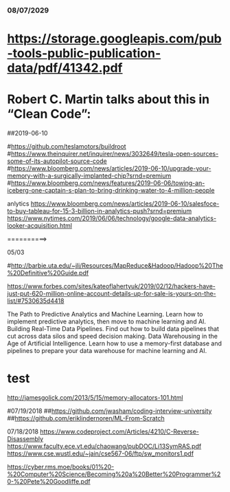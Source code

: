 

### 08/07/2029


# https://storage.googleapis.com/pub-tools-public-publication-data/pdf/41342.pdf


# Robert C. Martin talks about this in “Clean Code”:

##2019-06-10

#https://github.com/teslamotors/buildroot
#https://www.theinquirer.net/inquirer/news/3032649/tesla-open-sources-some-of-its-autopilot-source-code
#https://www.bloomberg.com/news/articles/2019-06-10/upgrade-your-memory-with-a-surgically-implanted-chip?srnd=premium
#https://www.bloomberg.com/news/features/2019-06-06/towing-an-iceberg-one-captain-s-plan-to-bring-drinking-water-to-4-million-people

anlytics 
https://www.bloomberg.com/news/articles/2019-06-10/salesfoce-to-buy-tableau-for-15-3-billion-in-analytics-push?srnd=premium
https://www.nytimes.com/2019/06/06/technology/google-data-analytics-looker-acquisition.html


==========>







05/03

#http://barbie.uta.edu/~jli/Resources/MapReduce&Hadoop/Hadoop%20The%20Definitive%20Guide.pdf



https://www.forbes.com/sites/kateoflahertyuk/2019/02/12/hackers-have-just-put-620-million-online-account-details-up-for-sale-is-yours-on-the-list/#7530635d4418



The Path to Predictive Analytics and Machine Learning. 
        Learn how to implement predictive analytics, then move to machine learning and AI.
Building Real-Time Data Pipelines.
      Find out how to build data pipelines that cut across data silos and speed decision making.
Data Warehousing in the Age of Artificial Intelligence. 
       Learn how to use a memory-first database and pipelines to prepare your data warehouse for machine learning and AI.

# test
http://jamesgolick.com/2013/5/15/memory-allocators-101.html

#07/19/2018
##https://github.com/jwasham/coding-interview-university
##https://github.com/eriklindernoren/ML-From-Scratch



07/18/2018
https://www.codeproject.com/Articles/4210/C-Reverse-Disassembly
https://www.faculty.ece.vt.edu/chaowang/pubDOC/Li13SymRAS.pdf
https://www.cse.wustl.edu/~jain/cse567-06/ftp/sw_monitors1.pdf




https://cyber.rms.moe/books/01%20-%20Computer%20Science/Becoming%20a%20Better%20Programmer%20-%20Pete%20Goodliffe.pdf
